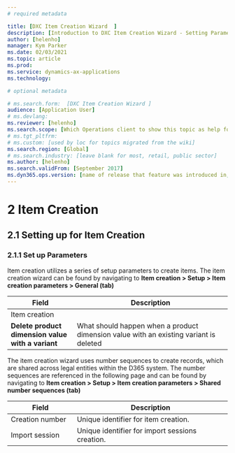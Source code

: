 ```yaml
---
# required metadata

title: [DXC Item Creation Wizard  ]
description: [Introduction to DXC Item Creation Wizard - Setting Parameter  ]
author: [helenho]
manager: Kym Parker
ms.date: 02/03/2021
ms.topic: article
ms.prod: 
ms.service: dynamics-ax-applications
ms.technology: 

# optional metadata

# ms.search.form:  [DXC Item Creation Wizard ]
audience: [Application User]
# ms.devlang: 
ms.reviewer: [helenho]
ms.search.scope: [Which Operations client to show this topic as help for, to be set by content strategist, see list here: https://microsoft.sharepoint.com/teams/DynDoc/_layouts/15/WopiFrame.aspx?sourcedoc={23419e1c-eb64-42e9-aa9b-79875b428718}&action=edit&wd=target%28Core%20Dynamics%20AX%20CP%20requirements%2Eone%7C4CC185C0%2DEFAA%2D42CD%2D94B9%2D8F2A45E7F61A%2FVersions%20list%20for%20docs%20topics%7CC14BE630%2D5151%2D49D6%2D8305%2D554B5084593C%2F%29]
# ms.tgt_pltfrm: 
# ms.custom: [used by loc for topics migrated from the wiki]
ms.search.region: [Global]
# ms.search.industry: [leave blank for most, retail, public sector]
ms.author: [helenho]
ms.search.validFrom: [September 2017]
ms.dyn365.ops.version: [name of release that feature was introduced in, see list here: https://microsoft.sharepoint.com/teams/DynDoc/_layouts/15/WopiFrame.aspx?sourcedoc={23419e1c-eb64-42e9-aa9b-79875b428718}&action=edit&wd=target%28Core%20Dynamics%20AX%20CP%20requirements%2Eone%7C4CC185C0%2DEFAA%2D42CD%2D94B9%2D8F2A45E7F61A%2FVersions%20list%20for%20docs%20topics%7CC14BE630%2D5151%2D49D6%2D8305%2D554B5084593C%2F%29]
---
```


# 2	Item Creation
## 2.1	Setting up for Item Creation
### 2.1.1	Set up Parameters 

Item creation utilizes a series of setup parameters to create items.  The item creation wizard can be found by navigating to <b> Item creation > Setup > Item creation parameters > General (tab) </b>

<table style="width: 100%">
    <tr>
          <th WIDTH="30%"> <b> Field  </b>  </th>
          <th WIDTH="70%"> <b> Description </b> </th>
   </tr> 
   <tbody>
   <tr>
        <td colspan = "2"> Item creation </td>    	   
    </tr> 
    <tr>
       <td> <b> Delete product dimension value with a variant </b></td>     
       <td> What should happen when a product dimension value with an existing variant is deleted </td>   
    </tr>    
    </tbody>      
</table>

The item creation wizard uses number sequences to create records, which are shared across legal entities within the D365 system. The number sequences are referenced in the following page and can be found by navigating to <b> Item creation > Setup > Item creation parameters > Shared number sequences (tab) </b>

<table style="width: 100%">
    <tr>
          <th WIDTH="30%"> <b> Field  </b>  </th>
          <th WIDTH="70%"> <b> Description </b> </th>
   </tr> 
   <tbody>
   <tr>
        <td> Creation number </td>    
        <td> Unique identifier for item creation. </td> 
    </tr> 
    <tr>
       <td> Import session </td>     
       <td> Unique identifier for import sessions creation. </td>   
    </tr>    
    </tbody>      
</table>


